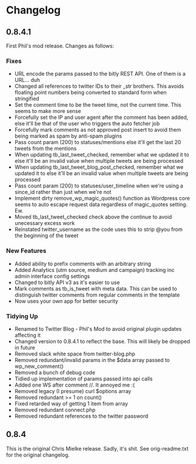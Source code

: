 Changelog
=========

0.8.4.1
-------

First Phil's mod release. Changes as follows:

### Fixes ###

* URL encode the params passed to the bitly REST API. One of them is a URL... duh
* Changed all references to twitter IDs to their _str brothers. This avoids floating point numbers being converted to standard form when stringified
* Set the comment time to be the tweet time, not the current time. This seems to make more sense
* Forcefully set the IP and user agent after the comment has been added, else it'll be that of the user who triggers the auto fetcher job
* Forcefully mark comments as not approved post insert to avoid them being marked as spam by anti-spam plugins
* Pass count param (200) to statuses/mentions else it'll get the last 20 tweets from the mentions
* When updating tb_last_tweet_checked, remember what we updated it to else it'll be an invalid value when multiple tweets are being processed
* When updating tb_last_tweet_blog_post_checked, remember what we updated it to else it'll be an invalid value when multiple tweets are being processed
* Pass count param (200) to statuses/user_timeline when we're using a since_id rather than just when we're not
* Implement dirty remove_wp_magic_quotes() function as Wordpress core seems to auto escape request data regardless of magic_quotes setting. Ew.
* Moved tb_last_tweet_checked check above the continue to avoid unecessary excess work
* Reinstated twitter_username as the code uses this to strip @you from the beginning of the tweet

### New Features ###

* Added ability to prefix comments with an arbitrary string
* Added Analytics (utm source, medium and campaign) tracking inc admin interface config settings
* Changed to bitly API v3 as it's easier to use
* Mark comments as tb_is_tweet with meta data. This can be used to distinguish twitter comments from regular comments in the template
* Now uses your own app for better security

### Tidying Up ###

* Renamed to Twitter Blog - Phil's Mod to avoid original plugin updates affecting it
* Changed version to 0.8.4.1 to reflect the base. This will likely be dropped in future
* Removed slack white space from twitter-blog.php
* Removed redundant/invalid params in the $data array passed to wp_new_comment()
* Removed a bunch of debug code
* Tidied up implementation of params passed into api calls
* Added one WS after comment //. It annoyed me :(
* Removed legacy (I presume) curl $options array
* Removed redundant >= 1 on count()
* Fixed retarded way of getting 1 item from array
* Removed redundant connect.php
* Removed redundant references to the twitter password

0.8.4
-----

This is the original Chris Mielke release. Sadly, it's shit. See orig-readme.txt for the original changelog.
